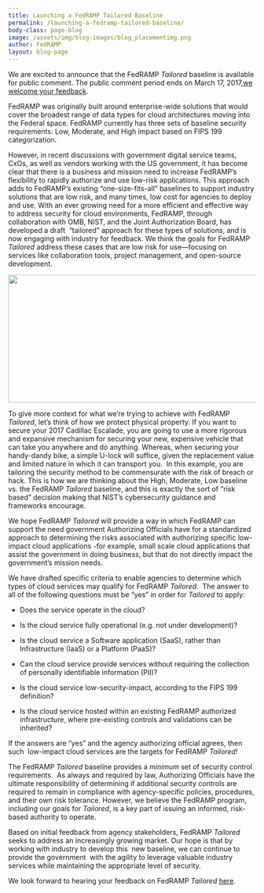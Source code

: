 ```yaml
---
title: Launching a FedRAMP Tailored Baseline
permalink: /launching-a-fedramp-tailored-baseline/
body-class: page-blog
image: /assets/img/blog-images/blog_placementimg.png
author: FedRAMP
layout: blog-page
---
```

We are excited to announce that the FedRAMP _Tailored_ baseline is available for public comment. The public comment period ends on March 17, 2017,[we welcome your feedback](https://tailored.fedramp.gov/).

FedRAMP was originally built around enterprise-wide solutions that would cover the broadest range of data types for cloud architectures moving into the Federal space. FedRAMP currently has three sets of baseline security requirements: Low, Moderate, and High impact based on FIPS 199 categorization.

However, in recent discussions with government digital service teams, CxOs, as well as vendors working with the US government, it has become clear that there is a business and mission need to increase FedRAMP’s flexibility to rapidly authorize and use low-risk applications. This approach adds to FedRAMP’s existing “one-size-fits-all” baselines to support industry solutions that are low risk, and many times, low cost for agencies to deploy and use. With an ever growing need for a more efficient and effective way to address security for cloud environments, FedRAMP, through collaboration with OMB, NIST, and the Joint Authorization Board, has developed a draft  “tailored” approach for these types of solutions, and is now engaging with industry for feedback. We think the goals for FedRAMP _Tailored_ address these cases that are low risk for use—focusing on services like collaboration tools, project management, and open-source development.

<a href="https://s3.amazonaws.com/sitesusa/wp-content/uploads/sites/482/2017/02/Screen-Shot-2017-02-16-at-12.54.21-PM.png"><img class="size-full wp-image-66552 alignright" src="https://s3.amazonaws.com/sitesusa/wp-content/uploads/sites/482/2017/02/Screen-Shot-2017-02-16-at-12.54.21-PM.png" alt="" width="515" height="260" /></a>

To give more context for what we’re trying to achieve with FedRAMP _Tailored_, let’s think of how we protect physical property. If you want to secure your 2017 Cadillac Escalade, you are going to use a more rigorous and expansive mechanism for securing your new, expensive vehicle that can take you anywhere and do anything. Whereas, when securing your handy-dandy bike, a simple U-lock will suffice, given the replacement value and limited nature in which it can transport you.  In this example, you are tailoring the security method to be commensurate with the risk of breach or hack. This is how we are thinking about the High, Moderate, Low baseline vs. the FedRAMP _Tailored_ baseline, and this is exactly the sort of “risk based” decision making that NIST’s cybersecurity guidance and frameworks encourage.

We hope FedRAMP _Tailored_ will provide a way in which FedRAMP can support the need government Authorizing Officials have for a standardized approach to determining the risks associated with authorizing specific low-impact cloud applications -for example, small scale cloud applications that assist the government in doing business, but that do not directly impact the government’s mission needs.

We have drafted specific criteria to enable agencies to determine which types of cloud services may qualify for FedRAMP _Tailored_.  The answer to all of the following questions must be “yes” in order for _Tailored_ to apply:

* Does the service operate in the cloud?

* Is the cloud service fully operational (e.g. not under development)?

* Is the cloud service a Software application (SaaS), rather than Infrastructure (IaaS) or a Platform (PaaS)?

* Can the cloud service provide services without requiring the collection of personally identifiable information (PII)?

* Is the cloud service low-security-impact, according to the FIPS 199 definition?

* Is the cloud service hosted within an existing FedRAMP authorized infrastructure, where pre-existing controls and validations can be inherited?


If the answers are “yes” and the agency authorizing official agrees, then such  low-impact cloud services are the targets for FedRAMP _Tailored!_

The FedRAMP _Tailored_ baseline provides a _minimum_ set of security control requirements.  As always and required by law, Authorizing Officials have the ultimate responsibility of determining if additional security controls are required to remain in compliance with agency-specific policies, procedures, and their own risk tolerance. However, we believe the FedRAMP program, including our goals for _Tailored_, is a key part of issuing an informed, risk-based authority to operate.

Based on initial feedback from agency stakeholders, FedRAMP _Tailored_ seeks to address an increasingly growing market. Our hope is that by working with industry to develop this  new baseline, we can continue to provide the government  with the agility to leverage valuable industry services while maintaining the appropriate level of security.   

We look forward to hearing your feedback on FedRAMP _Tailored_ [here](https://tailored.fedramp.gov/).
